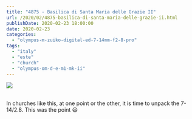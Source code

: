 ```yaml
---
title: "4875 - Basilica di Santa Maria delle Grazie II"
url: /2020/02/4875-basilica-di-santa-maria-delle-grazie-ii.html
publishDate: 2020-02-23 18:00:00
date: 2020-02-23
categories: 
  - "olympus-m-zuiko-digital-ed-7-14mm-f2-8-pro"
tags: 
  - "italy"
  - "este"
  - "church"
  - "olympus-om-d-e-m1-mk-ii"
---
```

<div class="container">
<div class="center"><a target="_blank" href="https://d25zfm9zpd7gm5.cloudfront.net/1200x1200/2018/20180512_162114_lr.jpg"><img class="webfeedsFeaturedVisual" src="https://d25zfm9zpd7gm5.cloudfront.net/0600x0600/2018/20180512_162114_lr.jpg" /></a></div>
</div>
<br />

In churches like this, at one point or the other, it is time to
unpack the 7-14/2.8. This was the point :smiley: